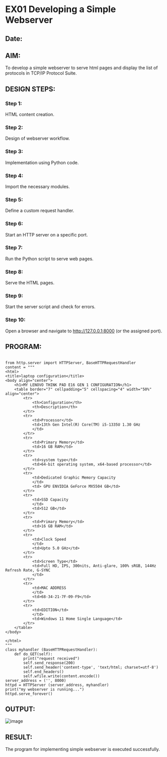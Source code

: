 # EX01 Developing a Simple Webserver
## Date:

## AIM:
To develop a simple webserver to serve html pages and display the list of protocols in TCP/IP Protocol Suite.

## DESIGN STEPS:
### Step 1: 
HTML content creation.

### Step 2:
Design of webserver workflow.

### Step 3:
Implementation using Python code.

### Step 4:
Import the necessary modules.

### Step 5:
Define a custom request handler.

### Step 6:
Start an HTTP server on a specific port.

### Step 7:
Run the Python script to serve web pages.

### Step 8:
Serve the HTML pages.

### Step 9:
Start the server script and check for errors.

### Step 10:
Open a browser and navigate to http://127.0.0.1:8000 (or the assigned port).

## PROGRAM:
```

from http.server import HTTPServer, BaseHTTPRequestHandler
content = """
<html>
<title>laptop configuration</title>
<body align="center">
    <h1>MY LENOVO THINK PAD E16 GEN 1 CONFIGURATION</h1>
    <table border="7" cellpadding="5" cellspacing="4" width="50%" align="center">
        <tr>
            <th>Configuration</th>
            <th>Description</th>
        </tr>
        <tr>
            <td>Processor</td>
            <td>13th Gen Intel(R) Core(TM) i5-1335U 1.30 GHz
            </td>
        </tr>
        <tr>
            <td>Primary Memory</td>
            <td>16 GB RAM</td>
        </tr>
        <tr>
            <td>system type</td>
            <td>64-bit operating system, x64-based processor</td>
        </tr>
        <tr>
            <td>Dedicated Graphic Memory Capacity
            </td>
            <td> GPU ENVIDIA GeForce MX5504 GB</td>
        </tr>
        <tr>
            <td>SSD Capacity
            </td>
            <td>512 GB</td>
        </tr>
        <tr>
            <td>Primary Memory</td>
            <td>16 GB RAM</td>
        </tr>
        <tr>
            <td>Clock Speed
            </td>
            <td>Upto 5.0 GHz</td>
        </tr>
        <tr>
            <td>Screen Type</td>
            <td>Full HD, IPS, 300nits, Anti-glare, 100% sRGB, 144Hz Refresh Rate, G-SYNC
            </td>
        </tr>
        <tr>
            <td>MAC ADDRESS
            </td>
            <td>68-34-21-7F-09-F9</td>
        </tr>
        <tr>
            <td>EDITION</td>
            </td>
            <td>Windows 11 Home Single Language</td>
        </tr>
    </table>
</body>

</html>
"""
class myhandler (BaseHTTPRequestHandler):
    def do_GET(self):
        print("request received")
        self.send_response(200)
        self.send_header('content-type', 'text/html; charset=utf-8')
        self.end_headers()
        self.wfile.write(content.encode())
server_address = ('', 8000)
httpd = HTTPServer (server_address, myhandler)
print("my webserver is running...")
httpd.serve_forever()
```

## OUTPUT:
![image](https://github.com/user-attachments/assets/de9a9768-3bb6-422b-9b0d-10d71a6ac6cd)



## RESULT:
The program for implementing simple webserver is executed successfully.
